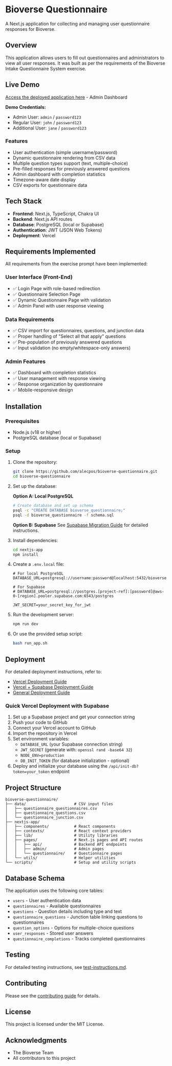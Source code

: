 # Bioverse Questionnaire

A Next.js application for collecting and managing user questionnaire responses for Bioverse.

## Overview

This application allows users to fill out questionnaires and administrators to view all user responses. It was built as per the requirements of the Bioverse Intake Questionnaire System exercise.

## Live Demo

[Access the deployed application here](https://bioverse-questionnaire-pq1d.vercel.app/admin) - Admin Dashboard

**Demo Credentials:**
- Admin User: `admin` / `password123`
- Regular User: `john` / `password123` 
- Additional User: `jane` / `password123`

### Features

- User authentication (simple username/password)
- Dynamic questionnaire rendering from CSV data
- Multiple question types support (text, multiple-choice)
- Pre-filled responses for previously answered questions
- Admin dashboard with completion statistics
- Timezone-aware date display
- CSV exports for questionnaire data

## Tech Stack

- **Frontend**: Next.js, TypeScript, Chakra UI
- **Backend**: Next.js API routes
- **Database**: PostgreSQL (local or Supabase)
- **Authentication**: JWT (JSON Web Tokens)
- **Deployment**: Vercel

## Requirements Implemented

All requirements from the exercise prompt have been implemented:

### User Interface (Front-End)
- ✅ Login Page with role-based redirection
- ✅ Questionnaire Selection Page
- ✅ Dynamic Questionnaire Page with validation
- ✅ Admin Panel with user response viewing

### Data Requirements
- ✅ CSV import for questionnaires, questions, and junction data
- ✅ Proper handling of "Select all that apply" questions
- ✅ Pre-population of previously answered questions
- ✅ Input validation (no empty/whitespace-only answers)

### Admin Features
- ✅ Dashboard with completion statistics
- ✅ User management with response viewing
- ✅ Response organization by questionnaire
- ✅ Mobile-responsive design

## Installation

### Prerequisites

- Node.js (v18 or higher)
- PostgreSQL database (local or Supabase)

### Setup

1. Clone the repository:
   ```bash
   git clone https://github.com/alecpos/bioverse-questionnaire.git
   cd bioverse-questionnaire
   ```

2. Set up the database:
   
   **Option A: Local PostgreSQL**
   ```bash
   # Create database and set up schema
   psql -c "CREATE DATABASE bioverse_questionnaire;"
   psql -d bioverse_questionnaire -f schema.sql
   ```
   
   **Option B: Supabase**
   See [Supabase Migration Guide](SUPABASE-MIGRATION.md) for detailed instructions.

3. Install dependencies:
   ```bash
   cd nextjs-app
   npm install
   ```

4. Create a `.env.local` file:
   ```
   # For local PostgreSQL
   DATABASE_URL=postgresql://username:password@localhost:5432/bioverse_questionnaire
   
   # For Supabase
   # DATABASE_URL=postgresql://postgres.[project-ref]:[password]@aws-0-[region].pooler.supabase.com:6543/postgres
   
   JWT_SECRET=your_secret_key_for_jwt
   ```

5. Run the development server:
   ```bash
   npm run dev
   ```

6. Or use the provided setup script:
   ```bash
   bash run_app.sh
   ```

## Deployment

For detailed deployment instructions, refer to:
- [Vercel Deployment Guide](deploy-vercel.md)
- [Vercel + Supabase Deployment Guide](VERCEL-SUPABASE-DEPLOYMENT.md)
- [General Deployment Guide](DEPLOYMENT.md)

### Quick Vercel Deployment with Supabase

1. Set up a Supabase project and get your connection string
2. Push your code to GitHub
3. Connect your Vercel account to GitHub
4. Import the repository in Vercel
5. Set environment variables:
   - `DATABASE_URL` (your Supabase connection string)
   - `JWT_SECRET` (generate with: `openssl rand -base64 32`)
   - `NODE_ENV=production`
   - `DB_INIT_TOKEN` (for database initialization - optional)
6. Deploy and initialize your database using the `/api/init-db?token=your_token` endpoint

## Project Structure

```
bioverse-questionnaire/
├── data/                     # CSV input files
│   ├── questionnaire_questionnaires.csv
│   ├── questionnaire_questions.csv
│   └── questionnaire_junction.csv
├── nextjs-app/
│   ├── components/           # React components
│   ├── contexts/             # React context providers
│   ├── lib/                  # Utility libraries
│   ├── pages/                # Next.js pages and API routes
│   │   ├── api/              # Backend API endpoints
│   │   ├── admin/            # Admin pages
│   │   └── questionnaire/    # Questionnaire pages
│   └── utils/                # Helper utilities
└── scripts/                  # Setup and utility scripts
```

## Database Schema

The application uses the following core tables:
- `users` - User authentication data
- `questionnaires` - Available questionnaires
- `questions` - Question details including type and text
- `questionnaire_questions` - Junction table linking questions to questionnaires
- `question_options` - Options for multiple-choice questions
- `user_responses` - Stored user answers
- `questionnaire_completions` - Tracks completed questionnaires

## Testing

For detailed testing instructions, see [test-instructions.md](test-instructions.md).

## Contributing

Please see the [contributing guide](CONTRIBUTING.md) for details.

## License

This project is licensed under the MIT License.

## Acknowledgments

- The Bioverse Team
- All contributors to this project
